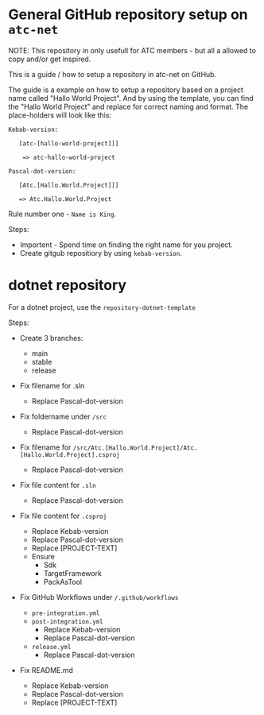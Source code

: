 # General GitHub repository setup on `atc-net`

NOTE: This repository in only usefull for ATC members - but all a allowed to copy and/or get inspired.

This is a guide / how to setup a repository in atc-net on GitHub.

The guide is a example on how to setup a repository based on a project name called "Hallo World Project". And by using the template, you can find the "Hallo World Project" and replace for correct naming and format.
The place-holders will look like this:

```
Kebab-version:

   [atc-[hallo-world-project]]]

    => atc-hallo-world-project
```

```
Pascal-dot-version:

   [Atc.[Hallo.World.Project]]]

   => Atc.Hallo.World.Project
```

Rule number one - `Name is King`.

Steps:
- Importent - Spend time on finding the right name for you project.
- Create gitgub repositiory by using `kebab-version`.


# dotnet repository

For a dotnet project, use the `repository-dotnet-template`

Steps:
- Create 3 branches:
  - main
  - stable
  - release

- Fix filename for .sln
  - Replace Pascal-dot-version

- Fix foldername under `/src`
  - Replace Pascal-dot-version

- Fix filename for `/src/Atc.[Hallo.World.Project]/Atc.[Hallo.World.Project].csproj`
  - Replace Pascal-dot-version

- Fix file content for `.sln`
  - Replace Pascal-dot-version

- Fix file content for `.csproj`
  - Replace Kebab-version
  - Replace Pascal-dot-version
  - Replace [PROJECT-TEXT]
  - Ensure
    - Sdk
    - TargetFramework
    - PackAsTool

- Fix GitHub Workflows under `/.github/workflows`
  - `pre-integration.yml`
  - `post-integration.yml`
    - Replace Kebab-version
    - Replace Pascal-dot-version
  - `release.yml`
    - Replace Pascal-dot-version
 
 - Fix README.md
   - Replace Kebab-version
   - Replace Pascal-dot-version
   - Replace [PROJECT-TEXT]
